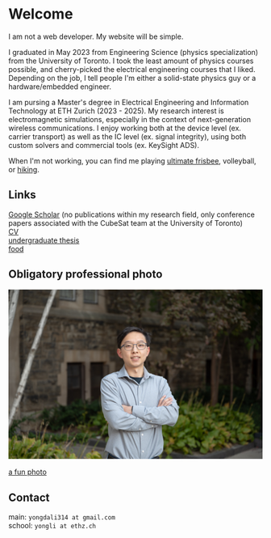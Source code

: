 # Welcome
I am not a web developer. My website will be simple. 

I graduated in May 2023 from Engineering Science (physics specialization) from the University of Toronto. I took the least amount of physics courses possible, and cherry-picked the electrical engineering courses that I liked. Depending on the job, I tell people I'm either a solid-state physics guy or a hardware/embedded engineer.

I am pursing a Master's degree in Electrical Engineering and Information Technology at ETH Zurich (2023 - 2025). My research interest is electromagnetic simulations, especially in the context of next-generation wireless communications. I enjoy working both at the device level (ex. carrier transport) as well as the IC level (ex. signal integrity), using both custom solvers and commercial tools (ex. KeySight ADS).

When I'm not working, you can find me playing [ultimate frisbee](images/ultimate.jpg), volleyball, or [hiking](images/hiking.jpg).

## Links
[Google Scholar](https://scholar.google.com/citations?hl=en&user=0ZKenDkAAAAJ) (no publications within my research field, only conference papers associated with the CubeSat team at the University of Toronto) \
[CV](files/cv_liyongda.pdf) \
[undergraduate thesis](files/liyongda_final_thesis_report.pdf) \
[food](https://photos.app.goo.gl/CGwjosAJovxjep1J6)

## Obligatory professional photo

![a professional photo](images/liyongda.jpg)

[a fun photo](images/toronto.jpg)

## Contact
main: `yongdali314 at gmail.com` \
school: `yongli at ethz.ch`
